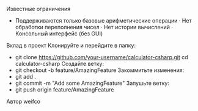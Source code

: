 Известные ограничения
* Поддерживаются только базовые арифметические операции · Нет обработки переполнения чисел · Нет истории вычислений · Консольный интерфейс (без GUI)

Вклад в проект
 Клонируйте и перейдите в папку:
* git clone https://github.com/your-username/calculator-csharp.git cd calculator-csharp
Создайте ветку:
* git checkout -b feature/AmazingFeature
Закоммитьте изменения:
* git add .
* git commit -m "Add some AmazingFeature"
Запушьте ветку:
* git push origin feature/AmazingFeature

Автор
weifco
